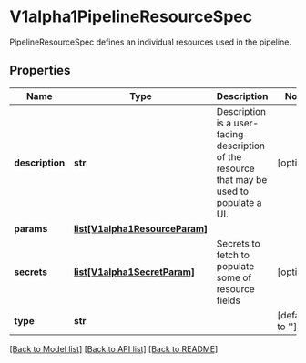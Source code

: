 # V1alpha1PipelineResourceSpec

PipelineResourceSpec defines  an individual resources used in the pipeline.
## Properties
Name | Type | Description | Notes
------------ | ------------- | ------------- | -------------
**description** | **str** | Description is a user-facing description of the resource that may be used to populate a UI. | [optional] 
**params** | [**list[V1alpha1ResourceParam]**](V1alpha1ResourceParam.md) |  | 
**secrets** | [**list[V1alpha1SecretParam]**](V1alpha1SecretParam.md) | Secrets to fetch to populate some of resource fields | [optional] 
**type** | **str** |  | [default to '']

[[Back to Model list]](../README.md#documentation-for-models) [[Back to API list]](../README.md#documentation-for-api-endpoints) [[Back to README]](../README.md)


